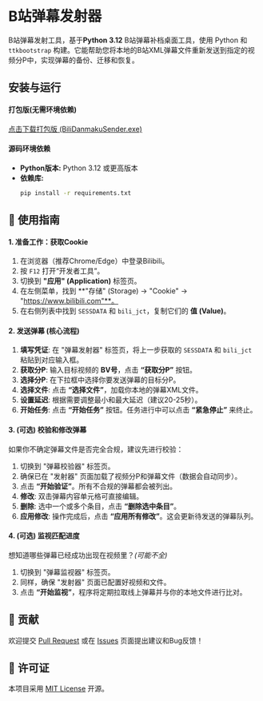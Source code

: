 # B站弹幕发射器
B站弹幕发射工具，基于**Python 3.12**
B站弹幕补档桌面工具，使用 Python 和 `ttkbootstrap` 构建。它能帮助您将本地的B站XML弹幕文件重新发送到指定的视频分P中，实现弹幕的备份、迁移和恢复。

## 安装与运行
#### 打包版(无需环境依赖)
[点击下载打包版 (BiliDanmakuSender.exe)](https://github.com/TouhouGleaners/danmaku-sender/releases/latest)
#### 源码环境依赖
* **Python版本:** Python 3.12 或更高版本
* **依赖库:** 
  ```bash
  pip install -r requirements.txt
  ```

## 📖 使用指南
#### 1. 准备工作：获取Cookie
1.  在浏览器（推荐Chrome/Edge）中登录Bilibili。
2.  按 `F12` 打开“开发者工具”。
3.  切换到 **"应用" (Application)** 标签页。
4.  在左侧菜单，找到 **"存储" (Storage) -> "Cookie" -> "https://www.bilibili.com"**。
5.  在右侧列表中找到 `SESSDATA` 和 `bili_jct`，复制它们的 **值 (Value)**。
#### 2. 发送弹幕 (核心流程)
1.  **填写凭证**: 在 "弹幕发射器" 标签页，将上一步获取的 `SESSDATA` 和 `bili_jct` 粘贴到对应输入框。
2.  **获取分P**: 输入目标视频的 **BV号**，点击 **“获取分P”** 按钮。
3.  **选择分P**: 在下拉框中选择你要发送弹幕的目标分P。
4.  **选择文件**: 点击 **“选择文件”**，加载你本地的弹幕XML文件。
5.  **设置延迟**: 根据需要调整最小和最大延迟（建议20-25秒）。
6.  **开始任务**: 点击 **“开始任务”** 按钮。任务进行中可以点击 **“紧急停止”** 来终止。
#### 3. (可选) 校验和修改弹幕
如果你不确定弹幕文件是否完全合规，建议先进行校验：
1.  切换到 "弹幕校验器" 标签页。
2.  确保已在 "发射器" 页面加载了视频分P和弹幕文件（数据会自动同步）。
3.  点击 **“开始验证”**。所有不合规的弹幕都会被列出。
4.  **修改**: 双击弹幕内容单元格可直接编辑。
5.  **删除**: 选中一个或多个条目，点击 **“删除选中条目”**。
6.  **应用修改**: 操作完成后，点击 **“应用所有修改”**。这会更新待发送的弹幕队列。
#### 4. (可选) 监视匹配进度
想知道哪些弹幕已经成功出现在视频里？*(可能不全)*
1.  切换到 "弹幕监视器" 标签页。
2.  同样，确保 "发射器" 页面已配置好视频和文件。
3.  点击 **“开始监视”**，程序将定期拉取线上弹幕并与你的本地文件进行比对。

## 🤝 贡献
欢迎提交 [Pull Request](https://github.com/TouhouGleaners/danmaku-sender/pulls) 或在 [Issues](https://github.com/TouhouGleaners/danmaku-sender/issues) 页面提出建议和Bug反馈！

## 📄 许可证
本项目采用 [MIT License](LICENSE) 开源。